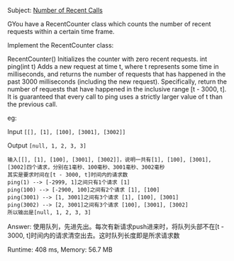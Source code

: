 Subject: [Number of Recent Calls](https://leetcode.com/problems/number-of-recent-calls/)

GYou have a RecentCounter class which counts the number of recent requests within a certain time frame.
 
Implement the RecentCounter class:

RecentCounter() Initializes the counter with zero recent requests.
int ping(int t) Adds a new request at time t, where t represents some time in milliseconds, and returns the number of requests that has happened in the past 3000 milliseconds (including the new request). Specifically, return the number of requests that have happened in the inclusive range [t - 3000, t].
It is guaranteed that every call to ping uses a strictly larger value of t than the previous call.

eg:

Input
`[[], [1], [100], [3001], [3002]]`

Output
`[null, 1, 2, 3, 3]`

~~~~
输入[[], [1], [100], [3001], [3002]]，说明一共有[1], [100], [3001], [3002]四个请求，分别在1毫秒、100毫秒、3001毫秒、3002毫秒
其实是要求时间在[t - 3000, t]时间内的请求数
ping(1) --> [-2999, 1]之间只有1个请求 [1]
ping(100) --> [-2900, 100]之间有2个请求 [1], [100]
ping(3001) --> [1, 3001]之间有3个请求 [1], [100], [3001]
ping(3002) --> [2, 3001]之间有3个请求 [100], [3001], [3002]
所以输出是[null, 1, 2, 3, 3]
~~~~

Answer: 
使用队列，先进先出。每次有新请求push进来时，将队列头部不在[t - 3000, t]时间内的请求清空出去。这时队列长度即是所求请求数

Runtime: 408 ms, Memory: 56.7 MB



